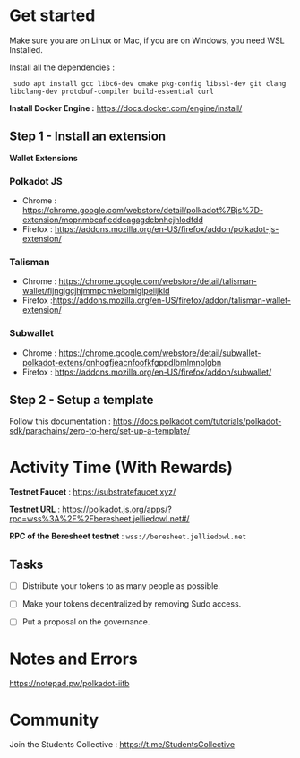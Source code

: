 # Get started

Make sure you are on Linux or Mac, if you are on Windows, you need WSL Installed. 

Install all the dependencies : 

     sudo apt install gcc libc6-dev cmake pkg-config libssl-dev git clang libclang-dev protobuf-compiler build-essential curl
 
**Install Docker Engine :** 
https://docs.docker.com/engine/install/



## Step 1 - Install an extension

**Wallet Extensions** 

### Polkadot JS
- Chrome : https://chrome.google.com/webstore/detail/polkadot%7Bjs%7D-extension/mopnmbcafieddcagagdcbnhejhlodfdd
- Firefox : https://addons.mozilla.org/en-US/firefox/addon/polkadot-js-extension/

### Talisman 

- Chrome : https://chrome.google.com/webstore/detail/talisman-wallet/fijngjgcjhjmmpcmkeiomlglpeiijkld
- Firefox :https://addons.mozilla.org/en-US/firefox/addon/talisman-wallet-extension/

### Subwallet
- Chrome : https://chrome.google.com/webstore/detail/subwallet-polkadot-extens/onhogfjeacnfoofkfgppdlbmlmnplgbn
- Firefox : https://addons.mozilla.org/en-US/firefox/addon/subwallet/

## Step 2 - Setup a template

Follow this documentation : https://docs.polkadot.com/tutorials/polkadot-sdk/parachains/zero-to-hero/set-up-a-template/


# Activity Time (With Rewards)

**Testnet Faucet** : https://substratefaucet.xyz/

**Testnet URL** : https://polkadot.js.org/apps/?rpc=wss%3A%2F%2Fberesheet.jelliedowl.net#/

**RPC of the Beresheet testnet** : `wss://beresheet.jelliedowl.net`

## Tasks
- [ ] Distribute your tokens to as many people as possible.
- [ ] Make your tokens decentralized by removing Sudo access.
- [ ] Put a proposal on the governance.


# Notes and Errors
https://notepad.pw/polkadot-iitb

# Community
Join the Students Collective : https://t.me/StudentsCollective
